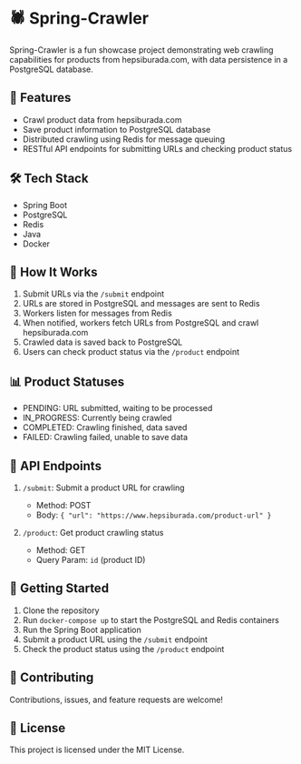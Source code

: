 # 🕷️ Spring-Crawler

Spring-Crawler is a fun showcase project demonstrating web crawling capabilities for products from hepsiburada.com, with data persistence in a PostgreSQL database.

## 🚀 Features

- Crawl product data from hepsiburada.com
- Save product information to PostgreSQL database
- Distributed crawling using Redis for message queuing
- RESTful API endpoints for submitting URLs and checking product status

## 🛠️ Tech Stack

- Spring Boot
- PostgreSQL
- Redis
- Java
- Docker

## 🔄 How It Works

1. Submit URLs via the `/submit` endpoint
2. URLs are stored in PostgreSQL and messages are sent to Redis
3. Workers listen for messages from Redis
4. When notified, workers fetch URLs from PostgreSQL and crawl hepsiburada.com
5. Crawled data is saved back to PostgreSQL
6. Users can check product status via the `/product` endpoint

## 📊 Product Statuses

- PENDING: URL submitted, waiting to be processed
- IN_PROGRESS: Currently being crawled
- COMPLETED: Crawling finished, data saved
- FAILED: Crawling failed, unable to save data

## 🔗 API Endpoints

1. `/submit`: Submit a product URL for crawling
   - Method: POST
   - Body: `{ "url": "https://www.hepsiburada.com/product-url" }`

2. `/product`: Get product crawling status
   - Method: GET
   - Query Param: `id` (product ID)

## 🚀 Getting Started

1. Clone the repository
2. Run `docker-compose up` to start the PostgreSQL and Redis containers
3. Run the Spring Boot application
4. Submit a product URL using the `/submit` endpoint
5. Check the product status using the `/product` endpoint

## 🤝 Contributing

Contributions, issues, and feature requests are welcome!

## 📝 License

This project is licensed under the MIT License.